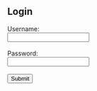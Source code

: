 <!DOCTYPE html>
<html>
<head>
  <title>Login Page</title>
</head>
<body>
  <h2>Login</h2>
  <form id="loginForm">
    <label for="username">Username:</label><br>
    <input type="text" id="username" required><br><br>
    <label for="password">Password:</label><br>
    <input type="password" id="password" required><br><br>
    <button type="submit">Submit</button>
  </form>

  <script>
    document.getElementById("loginForm").addEventListener("submit", function(e) {
      e.preventDefault();

      const username = document.getElementById("username").value;
      const password = document.getElementById("password").value;

      fetch("[YOUR_WEB_APP_URL_HERE](https://script.google.com/macros/s/AKfycbwyvJga4XXug4AEmdI3E7r7sAkUQ0v0t0ailX9TYt6jSKDrHRCkj1aRC6KNtdT-fSBz/exec)", {
        method: "POST",
        body: JSON.stringify({ username, password }),
        headers: { "Content-Type": "application/json" }
      })
      .then(response => response.text())
      .then(responseData => {
        alert("Response: " + responseData);
        document.getElementById("loginForm").reset();
      })
      .catch(err => alert("Error: " + err));
    });
  </script>
</body>
</html>
